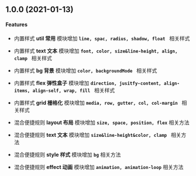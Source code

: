 ## 1.0.0 (2021-01-13)

 #### Features

- 内置样式 __util 常用__ 模块增加 __`line, spac, radius, shadow, float `__ 相关样式
- 内置样式 __text 文本__ 模块增加 __`font, color, size&line-height, align, clamp `__ 相关样式
- 内置样式 __bg 背景__ 模块增加 __`color, backgroundMode `__ 相关样式
- 内置样式 __flex 弹性盒子__ 模块增加 __`direction, jusitfy-content, align-items, align-self, wrap, fill `__ 相关样式
- 内置样式 __grid 栅格化__ 模块增加 __`media, row, gutter, col, col-margin `__ 相关样式

- 混合便捷规则 __layout 布局__ 模块增加 __`size, space, position, flex`__ 相关方法
- 混合便捷规则 __text 文本__ 模块增加 __`size&line-height&color, clamp `__ 相关方法
- 混合便捷规则 __style 样式__ 模块增加 __`bg`__ 相关方法
- 混合便捷规则 __effect 动画__ 模块增加 __`animation, animation-loop`__ 相关方法
